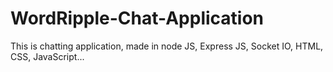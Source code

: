 # WordRipple-Chat-Application
This is chatting application, made in node JS, Express JS, Socket IO, HTML, CSS, JavaScript...
